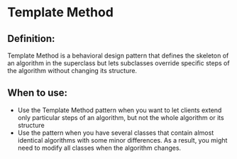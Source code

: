 # Template Method
## Definition: 
Template Method is a behavioral design pattern that defines the skeleton of an algorithm in the superclass but lets subclasses override specific steps of the algorithm without changing its structure.

## When to use:
- Use the Template Method pattern when you want to let clients extend only particular steps of an algorithm, but not the whole algorithm or its structure
- Use the pattern when you have several classes that contain almost identical algorithms with some minor differences. As a result, you might need to modify all classes when the algorithm changes.
